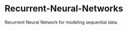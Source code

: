 Recurrent-Neural-Networks
=========================

Recurrent Neural Network for modeling sequential data.
